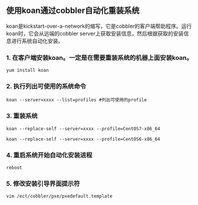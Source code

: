 ## 使用koan通过cobbler自动化重装系统

koan是kickstart-over-a-network的缩写，它是cobbler的客户端帮助程序。运行koan时，它会从远端的cobbler server上获取安装信息，然后根据获取的安装信息进行系统自动化安装。

### 1. 在客户端安装koan。一定是在需要重装系统的机器上面安装koan。

	yum install koan

### 2. 执行列出可使用的系统命令

	koan --server=xxxx --list=profiles #列出可使用的profile

### 3. 重装系统
	
	koan --replace-self --server=xxxx --profile=CentOS7-x86_64

	koan --replace-self --server=xxxx --profile=CentOS6-x86_64

### 4. 重启系统开始自动化安装进程

	reboot


### 5. 修改安装引导界面提示符

	vim /ect/cobbler/pxe/pxedefault.template
